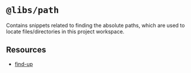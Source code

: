 # `@libs/path`

Contains snippets related to finding the absolute paths,
which are used to locate files/directories in this project workspace.

## Resources

- [find-up](https://www.npmjs.com/package/find-up)
